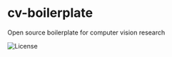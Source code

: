 # cv-boilerplate
Open source boilerplate for computer vision research

![License](https://img.shields.io/github/license/pennpolygons/cv-boilerplate)
